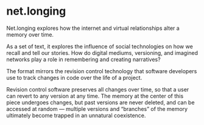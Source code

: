 net.longing
===========

Net.longing explores how the internet and virtual relationships alter a memory over time.

As a set of text, it explores the influence of social technologies on how we recall and tell our stories. How do digital mediums, versioning, and imagined networks play a role in remembering and creating narratives?

The format mirrors the revision control technology that software developers use to track changes in code over the life of a project.

Revision control software preserves all changes over time, so that a user can revert to any version at any time. The memory at the center of this piece undergoes changes, but past versions are never deleted, and can be accessed at random — multiple versions and “branches” of the memory ultimately become trapped in an unnatural coexistence.
